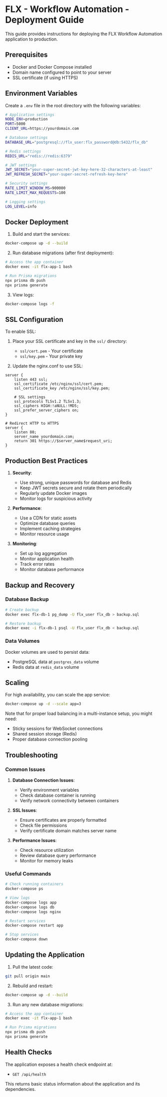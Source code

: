 # FLX - Workflow Automation - Deployment Guide

This guide provides instructions for deploying the FLX Workflow Automation application to production.

## Prerequisites

- Docker and Docker Compose installed
- Domain name configured to point to your server
- SSL certificate (if using HTTPS)

## Environment Variables

Create a `.env` file in the root directory with the following variables:

```bash
# Application settings
NODE_ENV=production
PORT=5000
CLIENT_URL=https://yourdomain.com

# Database settings
DATABASE_URL="postgresql://flx_user:flx_password@db:5432/flx_db"

# Redis settings
REDIS_URL="redis://redis:6379"

# JWT settings
JWT_SECRET="your-super-secret-jwt-key-here-32-characters-at-least"
JWT_REFRESH_SECRET="your-super-secret-refresh-key-here"

# Security settings
RATE_LIMIT_WINDOW_MS=900000
RATE_LIMIT_MAX_REQUESTS=100

# Logging settings
LOG_LEVEL=info
```

## Docker Deployment

1. Build and start the services:
```bash
docker-compose up -d --build
```

2. Run database migrations (after first deployment):
```bash
# Access the app container
docker exec -it flx-app-1 bash

# Run Prisma migrations
npx prisma db push
npx prisma generate
```

3. View logs:
```bash
docker-compose logs -f
```

## SSL Configuration

To enable SSL:

1. Place your SSL certificate and key in the `ssl/` directory:
   - `ssl/cert.pem` - Your certificate
   - `ssl/key.pem` - Your private key

2. Update the nginx.conf to use SSL:
```nginx
server {
    listen 443 ssl;
    ssl_certificate /etc/nginx/ssl/cert.pem;
    ssl_certificate_key /etc/nginx/ssl/key.pem;
    
    # SSL settings
    ssl_protocols TLSv1.2 TLSv1.3;
    ssl_ciphers HIGH:!aNULL:!MD5;
    ssl_prefer_server_ciphers on;
}

# Redirect HTTP to HTTPS
server {
    listen 80;
    server_name yourdomain.com;
    return 301 https://$server_name$request_uri;
}
```

## Production Best Practices

1. **Security**:
   - Use strong, unique passwords for database and Redis
   - Keep JWT secrets secure and rotate them periodically
   - Regularly update Docker images
   - Monitor logs for suspicious activity

2. **Performance**:
   - Use a CDN for static assets
   - Optimize database queries
   - Implement caching strategies
   - Monitor resource usage

3. **Monitoring**:
   - Set up log aggregation
   - Monitor application health
   - Track error rates
   - Monitor database performance

## Backup and Recovery

### Database Backup
```bash
# Create backup
docker exec flx-db-1 pg_dump -U flx_user flx_db > backup.sql

# Restore backup
docker exec -i flx-db-1 psql -U flx_user flx_db < backup.sql
```

### Data Volumes
Docker volumes are used to persist data:
- PostgreSQL data at `postgres_data` volume
- Redis data at `redis_data` volume

## Scaling

For high availability, you can scale the app service:
```bash
docker-compose up -d --scale app=3
```

Note that for proper load balancing in a multi-instance setup, you might need:
- Sticky sessions for WebSocket connections
- Shared session storage (Redis)
- Proper database connection pooling

## Troubleshooting

### Common Issues

1. **Database Connection Issues**:
   - Verify environment variables
   - Check database container is running
   - Verify network connectivity between containers

2. **SSL Issues**:
   - Ensure certificates are properly formatted
   - Check file permissions
   - Verify certificate domain matches server name

3. **Performance Issues**:
   - Check resource utilization
   - Review database query performance
   - Monitor for memory leaks

### Useful Commands

```bash
# Check running containers
docker-compose ps

# View logs
docker-compose logs app
docker-compose logs db
docker-compose logs nginx

# Restart services
docker-compose restart app

# Stop services
docker-compose down
```

## Updating the Application

1. Pull the latest code:
```bash
git pull origin main
```

2. Rebuild and restart:
```bash
docker-compose up -d --build
```

3. Run any new database migrations:
```bash
# Access the app container
docker exec -it flx-app-1 bash

# Run Prisma migrations
npx prisma db push
npx prisma generate
```

## Health Checks

The application exposes a health check endpoint at:
- `GET /api/health`

This returns basic status information about the application and its dependencies.